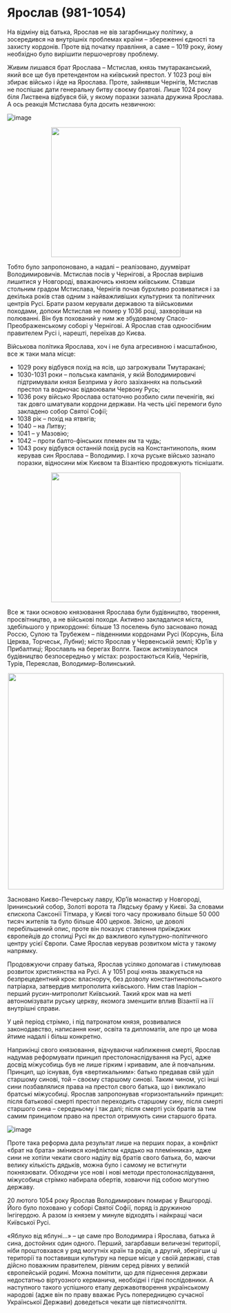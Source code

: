 Ярослав (981-1054)
==================

На відміну від батька, Ярослав не вів загарбницьку політику, а
зосередився на внутрішніх проблемах країни – збереженні єдності та
захисту кордонів. Проте від початку правління, а саме – 1019 року, йому
необхідно було вирішити першочергову проблему.

Живим лишався брат Ярослава – Мстислав, князь тмутараканський, який все
ще був претендентом на київський престол. У 1023 році він збирає військо
і йде на Ярослава. Проте, зайнявши Чернігів, Мстислав не поспішає дати
генеральну битву своєму братові. Лише 1024 року біля Листвена відбувся
бій, у якому поразки зазнала дружина Ярослава. А ось реакція Мстислава
була досить незвичною:

![image](11_n.jpg)

<div align="center">
<img src="duum.jpg" width="300"/>
</div>

Тобто було запропоновано, а надалі – реалізовано, дуумвірат
Володимировичів. Мстислав посів у Чернігові, а Ярослав вирішив лишитися
у Новгороді, вважаючись князем київським. Ставши стольним градом
Мстислава, Чернігів почав бурхливо розвиватися і за декілька років став
одним з найважливіших культурних та політичних центрів Русі. Брати разом
керували державою та військовими походами, допоки Мстислав не помер у
1036 році, захворівши на полюванні. Він був похований у ним же
збудованому Спасо-Преображенському соборі у Чернігові. А Ярослав став
одноосібним правителем Русі і, нарешті, переїхав до Києва.

Військова політика Ярослава, хоч і не була агресивною і масштабною, все
ж таки мала місце:

* 1029 року відбувся похід на ясів, що загрожували Тмутаракані;
* 1030-1031 роки – польська кампанія, у якій Володимировичі підтримували
князя Безприма у його зазіханнях на польський престол та водночас
відвоювали Червону Русь;
* 1036 року військо Ярослава остаточно розбило сили печенігів, які так
довго шматували кордони держави. На честь цієї перемоги було закладено
собор Святої Софії;
* 1038 рік – похід на ятвягів;
* 1040 – на Литву;
* 1041 – у Мазовію;
* 1042 – проти балто-фінських племен ям та чудь;
* 1043 року відбувся останній похід русів на Константинополь, яким
керував син Ярослава – Володимир. І хоча руське військо зазнало поразки,
відносини між Києвом та Візантією продовжують тіснішати.

<div align="center">
<img src="9r_osn.jpg" width="300"/>
</div>

Все ж таки основою князювання Ярослава були будівництво, творення,
просвітництво, а не військові походи. Активно закладалися міста,
здебільшого у прикордонні: більше 13 поселень було засновано понад
Россю, Сулою та Трубежем – південними кордонами Русі (Корсунь, Біла
Церква, Торчеськ, Лубни); місто Ярослав у Червенській землі; Юр’їв у
Прибалтиці; Ярославль на берегах Волги. Також активізувалося будівництво
безпосередньо у містах: розростаються Київ, Чернігів, Турів, Переяслав,
Володимир-Волинський. 

<div align="center">
<img src="9r_mista.jpg" width="500"/>
</div>

Засновано Києво-Печерську лавру, Юр’їв монастир у Новгороді, Ірининський
собор, Золоті ворота та Лядську браму у Києві. За словами єпископа
Саксонії Тітмара, у Києві того часу проживало більше 50 000 тисяч
жителів та було більше 400 церков. Звісно, це доволі перебільшений опис,
проте він показує ставлення приїжджих європейців до столиці Русі як до
важливого культурно-політичного центру усієї Європи. Саме Ярослав
керував розвитком міста у такому напрямку.

Продовжуючи справу батька, Ярослав усіляко допомагав і стимулював
розвиток християнства на Русі. А у 1051 році князь зважується на
безпрецедентний крок: власноруч, без дозволу константинопольського
патріарха, затвердив митрополита київського. Ним став Іларіон – перший
русин-митрополит Київський. Такий крок мав на меті автономізувати руську
церкву, якомога зменшити вплив Візантії на її внутрішні справи.

У цей період стрімко, і під патронатом князя, розвивалися законодавство,
написання книг, освіта та дипломатія, але про це мова йтиме надалі і
більш конкретно.

Наприкінці свого князювання, відчуваючи наближення смерті, Ярослав
надумав реформувати принцип престолонаслідування на Русі, адже досвід
міжусобиць був не лише гірким і кривавим, але й повчальним. Принцип, що
існував, був «вертикальним»: батько предавав свій уділ старшому синові,
той – своєму старшому синові. Таким чином, усі інші сини позбавлялися
права на престол свого батька, що і викликало братські міжусобиці.
Ярослав запропонував «горизонтальний» принцип: після батькової смерті
престол переходить старшому сину, після смерті старшого сина –
середньому і так далі; після смерті усіх братів за тим самим принципом
право на престол отримують сини старшого брата.

![image](derevo.png)

Проте така реформа дала результат лише на перших порах, а конфлікт «брат
на брата» змінився конфліктом «дядько на племінника», адже сини не
хотіли чекати свого наділу від братів свого батька, бо, маючи велику
кількість дядьків, можна було і самому не встигнути покнязювати.
Обходячи усе нові і нові методи престолонаслідування, міжусобиця стрімко
набирала обертів, ховаючи під собою могутню державу.

20 лютого 1054 року Ярослав Володимирович помирає у Вишгороді. Його було
поховано у соборі Святої Софії, поряд із дружиною Інгігердою. А разом із
князем у минуле відходять і найкращі часи Київської Русі.

«Яблуко від яблуні…» – це саме про Володимира і Ярослава, батька й сина,
достойних один одного. Перший, загарбавши величезні території, ніби
проштовхався у ряд могутніх країн та родів, а другий, зберігши ці
території та поставивши культуру на перше місце у своїй державі, став
дійсно поважним правителем, рівним серед рівних у великій європейській
родині. Можна помітити, що для піднесення держави недостатньо
віртуозного керманича, необхідні і гідні послідовники. А наступного
такого успішного етапу державотворення українському народові (адже він
по праву вважає Русь попередницею сучасної Української Держави)
доведеться чекати ще півтисячоліття.